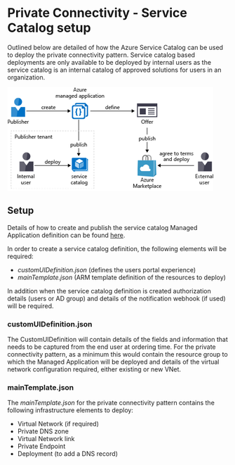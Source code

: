 # Private Connectivity - Service Catalog setup

Outlined below are detailed of how the Azure Service Catalog can be used to deploy the private connectivity pattern. Service catalog based deployments are only available to be deployed by internal users as the service catalog is an internal catalog of approved solutions for users in an organization.

![service catalog](../../images/manage_app_options.png)

## Setup

Details of how to create and publish the service catalog Managed Application definition can be found [here](https://docs.microsoft.com/en-gb/azure/azure-resource-manager/managed-applications/publish-service-catalog-app).

In order to create a service catalog definition, the following elements will be required:

- _customUIDefinition.json_ (defines the users portal experience)
- _mainTemplate.json_ (ARM template definition of the resources to deploy)

In addition when the service catalog definition is created authorization details (users or AD group) and details of the notification webhook (if used) will be required.

### customUIDefinition.json

The CustomUIDefinition will contain details of the fields and information that needs to be captured from the end user at ordering time. For the private connectivity pattern, as a minimum this would contain the resource group to which the Managed Application will be deployed and details of the virtual network configuration required, either existing or new VNet.

### mainTemplate.json

The _mainTemplate.json_ for the private connectivity pattern contains the following infrastructure elements to deploy:

- Virtual Network (if required)
- Private DNS zone
- Virtual Network link
- Private Endpoint
- Deployment (to add a DNS record)
